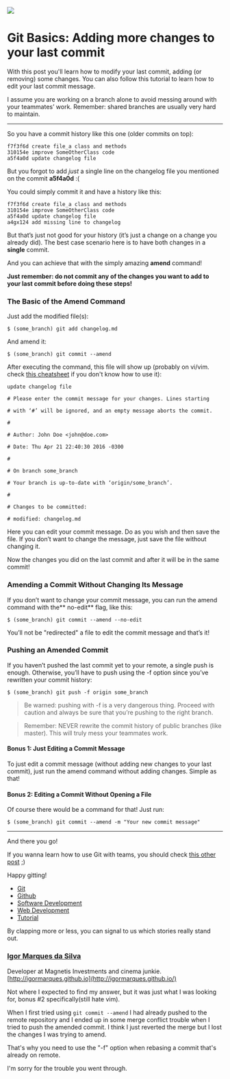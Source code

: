 ![](https://cdn-images-1.medium.com/max/1000/1*XFPXLVyqY0kDkvzIOaD9kw.png)

# Git Basics: Adding more changes to your last commit

With this post you'll learn how to modify your last commit, adding (or removing)
some changes. You can also follow this tutorial to learn how to edit your last
commit message.

I assume you are working on a branch alone to avoid messing around with your
teammates’ work. Remember: shared branches are usually very hard to maintain.

*****

So you have a commit history like this one (older commits on top):

    f7f3f6d create file_a class and methods
    310154e improve SomeOtherClass code
    a5f4a0d update changelog file

But you forgot to add *just* a single line on the changelog file you mentioned
on the commit **a5f4a0d** :(

You could simply commit it and have a history like this:

    f7f3f6d create file_a class and methods
    310154e improve SomeOtherClass code
    a5f4a0d update changelog file
    a4gx124 add missing line to changelog

But that’s just not good for your history (it’s just a change on a change you
already did). The best case scenario here is to have both changes in a
**single** commit.

And you can achieve that with the simply amazing **amend** command!

**Just remember: do not commit any of the changes you want to add to your last
commit before doing these steps!**

### The Basic of the Amend Command

Just add the modified file(s):

    $ (some_branch) git add changelog.md

And amend it:

    $ (some_branch) git commit --amend

After executing the command, this file will show up (probably on vi/vim. check
[this cheatsheet](https://www.fprintf.net/vimCheatSheet.html) if you don't know
how to use it):

    update changelog file

    # Please enter the commit message for your changes. Lines starting

    # with ‘#’ will be ignored, and an empty message aborts the commit.

    #

    # Author: John Doe <john@doe.com>

    # Date: Thu Apr 21 22:40:30 2016 -0300

    #

    # On branch some_branch

    # Your branch is up-to-date with ‘origin/some_branch’.

    #

    # Changes to be committed:

    # modified: changelog.md

Here you can edit your commit message. Do as you wish and then save the file. If
you don’t want to change the message, just save the file without changing it.

Now the changes you did on the last commit and after it will be in the same
commit!

### Amending a Commit Without Changing Its Message

If you don’t want to change your commit message, you can run the amend command
with the** no-edit** flag, like this:

    $ (some_branch) git commit --amend --no-edit

You’ll not be "redirected" a file to edit the commit message and that’s it!

### Pushing an Amended Commit

If you haven’t pushed the last commit yet to your remote, a single push is
enough. Otherwise, you’ll have to push using the -f option since you’ve
rewritten your commit history:

    $ (some_branch) git push -f origin some_branch

> Be warned: pushing with -f is a very dangerous thing. Proceed with caution and
> always be sure that you’re pushing to the right branch.

> Remember: NEVER rewrite the commit history of public branches (like master).
> This will truly mess your teammates work.

#### Bonus 1: Just Editing a Commit Message

To just edit a commit message (without adding new changes to your last commit),
just run the amend command without adding changes. Simple as that!

#### Bonus 2: Editing a Commit Without Opening a File

Of course there would be a command for that! Just run:

    $ (some_branch) git commit --amend -m "Your new commit message"

*****

And there you go!

If you wanna learn how to use Git with teams, you should check [this other
post](https://blog.codeminer42.com/git-workflow-basics-d405746f6205) ;)

Happy gitting!

* [Git](https://medium.com/tag/git?source=post)
* [Github](https://medium.com/tag/github?source=post)
* [Software Development](https://medium.com/tag/software-development?source=post)
* [Web Development](https://medium.com/tag/web-development?source=post)
* [Tutorial](https://medium.com/tag/tutorial?source=post)

By clapping more or less, you can signal to us which stories really stand out.

### [Igor Marques da Silva](https://medium.com/@igor_marques)

Developer at Magnetis Investments and cinema junkie.
[http://igormarques.github.io](http://igormarques.github.io/)

Not where I expected to find my answer, but it was just what I was looking for,
bonus #2 specifically(still hate vim).

When I first tried using `git commit --amend` I had already pushed to the remote
repository and I ended up in some merge conflict trouble when I tried to push
the amended commit. I think I just reverted the merge but I lost the changes I
was trying to amend.

That's why you need to use the "-f" option when rebasing a commit that's already
on remote.

I'm sorry for the trouble you went through.
